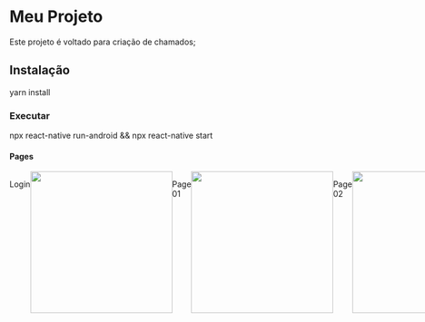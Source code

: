 # Meu Projeto
Este projeto é voltado para criação de chamados;

## Instalação
yarn install

### Executar
npx react-native run-android && npx react-native start


#### Pages

<div style="display: flex;">
        <p>Login</p>
        <img src="https://github.com/TamiBeira/Rocket_Help/assets/55815968/de45e34b-590a-4e24-8833-bce9379f5179" width="250"/>
        <p>Page 01</p>
        <img src="https://github.com/TamiBeira/Rocket_Help/assets/55815968/2e802317-7b9e-434d-9dc4-5341b24a1ba9" width="250"/>
        <p>Page 02</p>
        <img src="https://github.com/TamiBeira/Rocket_Help/assets/55815968/67c2ba84-e496-463d-978b-680526b23581" width="250"/>
        <p>Page 03</p>
        <img src="https://github.com/TamiBeira/Rocket_Help/assets/55815968/c435f434-4cb0-40e1-a56d-0f0c49bf9bb0" width="250"/>
        <p>Page 04</p>
        <img src="(https://github.com/TamiBeira/Rocket_Help/assets/55815968/8c101308-b071-46ba-b35d-18ebec24ef6f" width="250"/>
        <p>Page 05</p>
        <img src="https://github.com/TamiBeira/Rocket_Help/assets/55815968/bdeff3d5-b7c4-483a-af70-7b0c134d1e86" width="250"/>
        <p>Page 06</p>
        <img src="https://github.com/TamiBeira/Rocket_Help/assets/55815968/61f23890-2c00-42af-91d9-a83b8c7a8c24" width="250"/>
</div>

